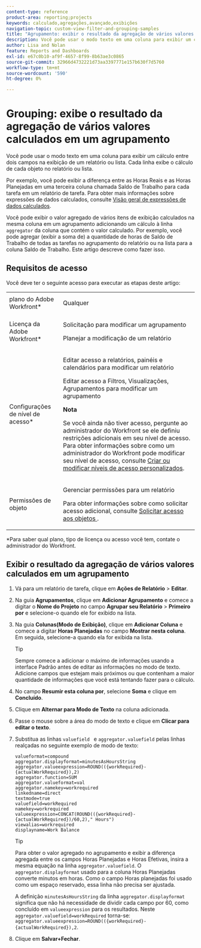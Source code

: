 ```yaml
---
content-type: reference
product-area: reporting;projects
keywords: calculado,agregações,avançado,exibições
navigation-topic: custom-view-filter-and-grouping-samples
title: "Agrupamento: exibir o resultado da agregação de vários valores calculados em um agrupamento"
description: Você pode usar o modo texto em uma coluna para exibir um cálculo entre dois campos na exibição de um relatório ou lista. Cada linha exibe o cálculo de cada objeto no relatório ou lista.
author: Lisa and Nolan
feature: Reports and Dashboards
exl-id: e67c0b10-af9f-4657-8f99-8b63ae3c0865
source-git-commit: 32966d4732221d73aa3397771e157b630f7d5760
workflow-type: tm+mt
source-wordcount: '590'
ht-degree: 0%

---
```


# Grouping: exibe o resultado da agregação de vários valores calculados em um agrupamento

Você pode usar o modo texto em uma coluna para exibir um cálculo entre dois campos na exibição de um relatório ou lista. Cada linha exibe o cálculo de cada objeto no relatório ou lista.

Por exemplo, você pode exibir a diferença entre as Horas Reais e as Horas Planejadas em uma terceira coluna chamada Saldo de Trabalho para cada tarefa em um relatório de tarefa. Para obter mais informações sobre expressões de dados calculados, consulte [Visão geral de expressões de dados calculados](../../../reports-and-dashboards/reports/calc-cstm-data-reports/calculated-data-expressions.md).

Você pode exibir o valor agregado de vários itens de exibição calculados na mesma coluna em um agrupamento adicionando um cálculo à linha `aggregator` da coluna que contém o valor calculado. Por exemplo, você pode agregar (exibir a soma de) a quantidade de horas de Saldo de Trabalho de todas as tarefas no agrupamento do relatório ou na lista para a coluna Saldo de Trabalho. Este artigo descreve como fazer isso.

## Requisitos de acesso

Você deve ter o seguinte acesso para executar as etapas deste artigo:

<table style="table-layout:auto"> 
 <col> 
 <col> 
 <tbody> 
  <tr> 
   <td role="rowheader">plano do Adobe Workfront*</td> 
   <td> <p>Qualquer</p> </td> 
  </tr> 
  <tr> 
   <td role="rowheader">Licença da Adobe Workfront*</td> 
   <td> <p>Solicitação para modificar um agrupamento </p>
   <p>Planejar a modificação de um relatório</p> </td> 
  </tr> 
  <tr> 
   <td role="rowheader">Configurações de nível de acesso*</td> 
   <td> <p>Editar acesso a relatórios, painéis e calendários para modificar um relatório</p> <p>Editar acesso a Filtros, Visualizações, Agrupamentos para modificar um agrupamento</p> <p><b>Nota</b>

Se você ainda não tiver acesso, pergunte ao administrador do Workfront se ele definiu restrições adicionais em seu nível de acesso. Para obter informações sobre como um administrador do Workfront pode modificar seu nível de acesso, consulte <a href="../../../administration-and-setup/add-users/configure-and-grant-access/create-modify-access-levels.md" class="MCXref xref">Criar ou modificar níveis de acesso personalizados</a>.</p> </td>
</tr>  
  <tr> 
   <td role="rowheader">Permissões de objeto</td> 
   <td> <p>Gerenciar permissões para um relatório</p> <p>Para obter informações sobre como solicitar acesso adicional, consulte <a href="../../../workfront-basics/grant-and-request-access-to-objects/request-access.md" class="MCXref xref">Solicitar acesso aos objetos </a>.</p> </td> 
  </tr> 
 </tbody> 
</table>

&#42;Para saber qual plano, tipo de licença ou acesso você tem, contate o administrador do Workfront.

## Exibir o resultado da agregação de vários valores calculados em um agrupamento

1. Vá para um relatório de tarefa, clique em **Ações de Relatório** > **Editar**.
1. Na guia **Agrupamentos**, clique em **Adicionar Agrupamento** e comece a digitar o **Nome do Projeto** no campo **Agrupar seu Relatório** > **Primeiro por** e selecione-o quando ele for exibido na lista.

1. Na guia **Colunas(Modo de Exibição)**, clique em **Adicionar Coluna** e comece a digitar **Horas Planejadas** no campo **Mostrar nesta coluna**. Em seguida, selecione-a quando ela for exibida na lista.

   >[!TIP]
   >
   >Sempre comece a adicionar o máximo de informações usando a interface Padrão antes de editar as informações no modo de texto. Adicione campos que estejam mais próximos ou que contenham a maior quantidade de informações que você está tentando fazer para o cálculo.

1. No campo **Resumir esta coluna por**, selecione **Soma** e clique em **Concluído**.
1. Clique em **Alternar para Modo de Texto** na coluna adicionada.
1. Passe o mouse sobre a área do modo de texto e clique em **Clicar para editar o texto**.
1. Substitua as linhas `valuefield ` e `aggregator.valuefield` pelas linhas realçadas no seguinte exemplo de modo de texto:

   ```
   valueformat=compound
   aggregator.displayformat=minutesAsHoursString
   aggregator.valueexpression=ROUND(({workRequired}-{actualWorkRequired}),2)
   aggregator.function=SUM
   aggregator.valueformat=val
   aggregator.namekey=workrequired
   linkedname=direct
   textmode=true
   valuefield=workRequired
   namekey=workrequired
   valueexpression=CONCAT(ROUND(({workRequired}-{actualWorkRequired})/60,2)," Hours") 
   viewalias=workrequired 
   displayname=Work Balance
   ```

   >[!TIP]
   >
   >Para obter o valor agregado no agrupamento e exibir a diferença agregada entre os campos Horas Planejadas e Horas Efetivas, insira a mesma equação na linha `aggregator.valuefield`. O `aggregator.displayformat` usado para a coluna Horas Planejadas converte minutos em horas. Como o campo Horas planejadas foi usado como um espaço reservado, essa linha não precisa ser ajustada.
   >
   >
   >A definição `minutesAsHoursString` da linha `aggregator.displayformat` significa que não há necessidade de dividir cada campo por 60, como concluído em `valueexpression` para os resultados. Neste `aggregator.valuefield=workRequired` torna-se: `aggregator.valueexpression=ROUND(({workRequired}-{actualWorkRequired}),2`.

1. Clique em **Salvar+Fechar**.
